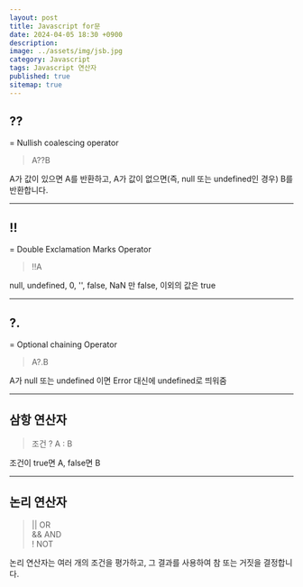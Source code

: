 ```yaml
---
layout: post
title: Javascript for문
date: 2024-04-05 18:30 +0900
description: 
image: ../assets/img/jsb.jpg
category: Javascript 
tags: Javascript 연산자
published: true
sitemap: true
---
```


## ??
 = Nullish coalescing operator   
>A??B   

A가 값이 있으면 A를 반환하고, A가 값이 없으면(즉, null 또는 undefined인 경우) B를 반환합니다.

<hr/>

## !!

= Double Exclamation Marks Operator<br>
>!!A<br>

null, undefined, 0, '', false, NaN 만 false, 이외의 값은 true

<hr/>

## ?.   
= Optional chaining Operator
> A?.B

A가 null 또는 undefined 이면 Error 대신에 undefined로 띄워줌

<hr/>

## 삼항 연산자
> 조건 ? A : B

조건이 true면 A, false면 B

<hr/>

## 논리 연산자

>||	OR <br>
&&	AND <br>
!	NOT <br>

논리 연산자는 여러 개의 조건을 평가하고, 그 결과를 사용하여 참 또는 거짓을 결정합니다.